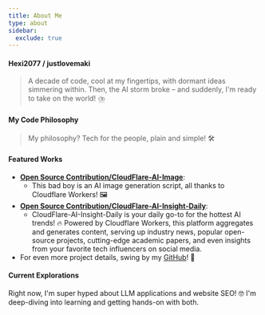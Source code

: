 ```yaml
---
title: About Me
type: about
sidebar:
  exclude: true
---
```

#### Hexi2077 / justlovemaki

> A decade of code, cool at my fingertips, with dormant ideas simmering within. Then, the AI storm broke – and suddenly, I'm ready to take on the world! ⛈️

#### My Code Philosophy

> My philosophy? Tech for the people, plain and simple! 🛠️

#### Featured Works

*   **[Open Source Contribution/CloudFlare-AI-Image](https://github.com/justlovemaki/CloudFlare-AI-Image)**:
    *   This bad boy is an AI image generation script, all thanks to Cloudflare Workers! 🖼️
*   **[Open Source Contribution/CloudFlare-AI-Insight-Daily](https://github.com/justlovemaki/CloudFlare-AI-Insight-Daily)**:
    *   CloudFlare-AI-Insight-Daily is your daily go-to for the hottest AI trends! 🔥 Powered by Cloudflare Workers, this platform aggregates and generates content, serving up industry news, popular open-source projects, cutting-edge academic papers, and even insights from your favorite tech influencers on social media.
*   For even more project details, swing by my [GitHub](https://github.com/justlovemaki)! 🚀

#### Current Explorations

Right now, I'm super hyped about LLM applications and website SEO! 🤓 I'm deep-diving into learning and getting hands-on with both.